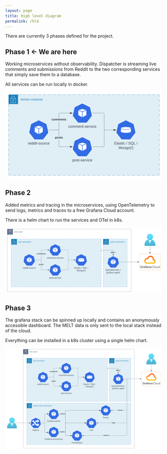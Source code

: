 ```yaml
---
layout: page
title: High level diagram
permalink: /hld
---
```


There are currently 3 phases defined for the project.

## Phase 1 <- We are here

Working microservices without observability.
Dispatcher is streaming live comments and submissions from Reddit
to the two corresponding services that simply save them to a database.

All services can be run locally in docker.

![HLD](../assets/images/HLD-1.svg "Phase 1 HLD")

## Phase 2

Added metrics and tracing in the microservices,
using OpenTelemetry to send logs, metrics and traces
to a free Grafana Cloud account.

There is a helm chart to run the services and OTel in k8s.

![HLD](../assets/images/HLD-2.svg "Phase 2 HLD")

## Phase 3

The grafana stack can be spinned up locally and contains
an anonymously accessible dashboard. The MELT data is only sent to
the local stack instead of the cloud.

Everything can be installed in a k8s cluster using a single helm chart.

![HLD](../assets/images/HLD-3.svg "Phase 3 HLD")